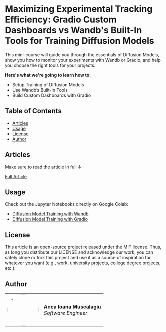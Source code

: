 # Maximizing Experimental Tracking Efficiency: Gradio Custom Dashboards vs Wandb's Built-In Tools for Training Diffusion Models

This mini-course will guide you through the essentials of Diffusion Models, show you how to monitor your experiments with Wandb or Gradio, and help you choose the right tools for your projects.

<b>Here's what we're going to learn how to:</b>
- Setup Training of Diffusion Models
- Use Wandb’s Built-In Tools
- Build Custom Dashboards with Gradio


## Table of Contents

- [Articles](#articles)
- [Usage](#usage)
- [License](#license)
- [Author](#author)

## Articles

Make sure to read the article in full ↓

[Full Article](https://medium.com/decodingml/maximizing-experimental-tracking-efficiency-gradio-custom-dashboards-vs-wandbs-built-in-tools-for-960ca87b90ca)

## Usage

Check out the Jupyter Notebooks directly on Google Colab:
- [Diffusion Model Training with Wandb](https://colab.research.google.com/drive/10VA2OhPaKRL_Xoq_ftInNcc-UXwjimDY?usp=sharing)
- [Diffusion Model Training with Gradio](https://colab.research.google.com/drive/1Kp0a5bFJLCS93hXW8jBQc2vS-42SWJED?usp=sharing)

## License

This article is an open-source project released under the MIT license. Thus, as long you distribute our LICENSE and acknowledge our work, you can safely clone or fork this project and use it as a source of inspiration for whatever you want (e.g., work, university projects, college degree projects, etc.).


## Author

<table>
  <tr>
    <td><a href="https://github.com/915-Muscalagiu-AncaIoana" target="_blank"><img src="https://github.com/915-Muscalagiu-AncaIoana.png" width="100" style="border-radius:50%;"/></a></td>
    <td>
      <strong>Anca Ioana Muscalagiu</strong><br />
      <i>Software Engineer</i>
    </td>
  </tr>
</table>

